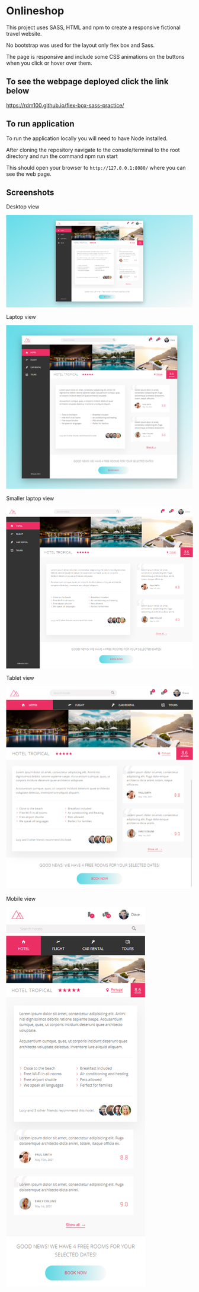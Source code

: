 # Onlineshop

This project uses SASS, HTML and npm to create a responsive fictional travel website.

No bootstrap was used for the layout only flex box and Sass.

The page is responsive and include some CSS animations on the buttons when you click or hover over them.

## To see the webpage deployed click the link below

https://rdm100.github.io/flex-box-sass-practice/

## To run application
To run the application locally you will need to have Node installed.

After cloning the repository navigate to the console/terminal to the root directory and run the command npm run start

This should open your browser to `http://127.0.0.1:8080/` where you can see the web page.

## Screenshots

Desktop view

<img src="img/desktop.png">

Laptop view

<img src="img/laptop.png">

Smaller laptop view

<img src="img/smallerlaptop.png">

Tablet view

<img src="img/tablet.png">

Mobile view

<img src="img/mobile.png">

